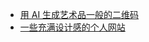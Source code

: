 - [用 AI 生成艺术品一般的二维码](https://twitter.com/lvwzhen/status/1665648635923640320)
- [一些充满设计感的个人网站](https://jav.mov/list-of-personal-website-inspiration)